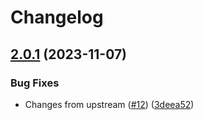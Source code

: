 # Changelog

## [2.0.1](https://github.com/Gibby/talk/compare/v2.0.0...v2.0.1) (2023-11-07)


### Bug Fixes

* Changes from upstream ([#12](https://github.com/Gibby/talk/issues/12)) ([3deea52](https://github.com/Gibby/talk/commit/3deea52bb1367daa496343e8713aadd531a3ccee))
